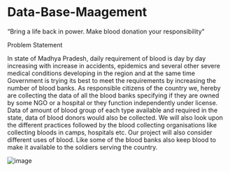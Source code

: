 # Data-Base-Maagement
“Bring a life back in power. Make blood donation your responsibility"

Problem Statement

In state of Madhya Pradesh, daily requirement of blood is day by day increasing with increase in accidents, epidemics and several other severe medical conditions developing in the region and at the same time Government is trying its best to meet the requirements by increasing the number of blood banks.
As responsible citizens of the country we, hereby are collecting the data of all the blood banks specifying if they are owned by some NGO or a hospital or they function independently under license.  Data of amount of blood group of each type available and required in the state, data of blood donors would also be collected.  We will also look upon the different practices followed by the blood collecting organisations like collecting bloods in camps, hospitals etc. 
Our project will also consider different uses of blood. Like some of the blood banks also keep blood to make it available to the soldiers serving the country. 

![image](https://user-images.githubusercontent.com/56079245/119226991-8c266a80-bb14-11eb-9e59-80dddbd87223.png)
